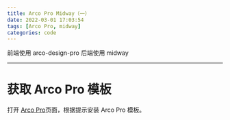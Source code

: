 ```yaml
---
title: Arco Pro Midway（一）
date: 2022-03-01 17:03:54
tags: [Arco Pro, midway]
categories: code
---
```


前端使用 arco-design-pro 后端使用 midway

---

# 获取 Arco Pro 模板

打开 [Arco Pro](https://arco.design/vue/docs/pro/start)页面，根据提示安装 Arco Pro 模板。
